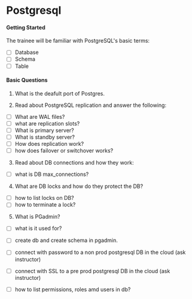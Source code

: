 # Postgresql

#### Getting Started

The trainee will be familiar with PostgreSQL's basic terms:
- [ ] Database
- [ ] Schema
- [ ] Table
     
#### Basic Questions

1. What is the deafult port of Postgres.

2. Read about PostgreSQL replication and answer the following:
- [ ] What are WAL files? 
- [ ] what are replication slots?
- [ ] What is primary server?
- [ ] What is standby server?
- [ ] How does replication work?
- [ ] how does failover or switchover works?

3. Read about DB connections and how they work:
- [ ] what is DB max_connections?
  
4. What are DB locks and how do they protect the DB?
- [ ] how to list locks on DB?
- [ ] how to terminate a lock? 

5. What is PGadmin?
- [ ] what is it used for?
- [ ] create db and create schema in pgadmin.
- [ ] connect with password to a non prod postgresql DB in the cloud (ask instructor)
- [ ] connect with SSL to a pre prod postgresql DB in the cloud (ask instructor)
- [ ] how to list permissions, roles amd users in db?

   
